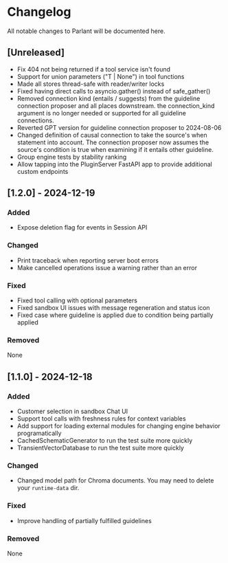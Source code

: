 # Changelog

All notable changes to Parlant will be documented here.

## [Unreleased]
- Fix 404 not being returned if a tool service isn't found
- Support for union parameters ("T | None") in tool functions
- Made all stores thread-safe with reader/writer locks
- Fixed having direct calls to asyncio.gather() instead of safe_gather()
- Removed connection kind (entails / suggests) from the guideline connection proposer and all places downstream. the connection_kind argument is no longer needed or supported for all guideline connections.
- Reverted GPT version for guideline connection proposer to 2024-08-06
- Changed definition of causal connection to take the source's when statement into account. The connection proposer now assumes the source's condition is true when examining if it entails other guideline.
- Group engine tests by stability ranking
- Allow tapping into the PluginServer FastAPI app to provide additional custom endpoints


## [1.2.0] - 2024-12-19

### Added
- Expose deletion flag for events in Session API

### Changed
- Print traceback when reporting server boot errors
- Make cancelled operations issue a warning rather than an error

### Fixed
- Fixed tool calling with optional parameters
- Fixed sandbox UI issues with message regeneration and status icon
- Fixed case where guideline is applied due to condition being partially applied

### Removed

None


## [1.1.0] - 2024-12-18

### Added

- Customer selection in sandbox Chat UI
- Support tool calls with freshness rules for context variables
- Add support for loading external modules for changing engine behavior programatically
- CachedSchematicGenerator to run the test suite more quickly
- TransientVectorDatabase to run the test suite more quickly

### Changed

- Changed model path for Chroma documents. You may need to delete your `runtime-data` dir.

### Fixed

- Improve handling of partially fulfilled guidelines

### Removed

None
